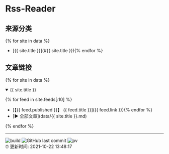 # Rss-Reader

## 来源分类
{% for site in data %}
* [{{ site.title }}](#{{ site.title }}){% endfor %}

## 文章链接
{% for site in data %}
<details open>
    <summary id="{{ site.title }}">
     {{ site.title }}
    </summary>

{% for feed in site.feeds[:10] %}
* [【{{ feed.published }}】 {{ feed.title }}]({{ feed.link }}){% endfor %}
* [:arrow_forward: 全部文章](data/{{ site.title }}.md)
</details>
{% endfor %}

---

![build](https://github.com/LikaiLee/rss-reader/workflows/rss%20reader/badge.svg)
![GitHub last commit](https://img.shields.io/github/last-commit/likailee/rss-reader)
![pv](https://pageview.vercel.app/?github_user=likailee) <br>
:alarm_clock: 更新时间: 2021-10-22 13:48:17